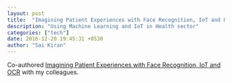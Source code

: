 ```yaml
---
layout: post
title:  "Imagining Patient Experiences with Face Recognition, IoT and OCR"
description: "Using Machine Learning and IoT in Health sector"
categories: ["tech"]
date: 2016-12-20 19:45:31 +0530
author: "Sai Kiran"
---
```


Co-authored [Imagining Patient Experiences with Face Recognition, IoT and OCR][link]  with my colleagues.

[link]: https://www.thoughtworks.com/insights/blog/imagining-better-patient-experience-face-recognition-iot-and-ocr